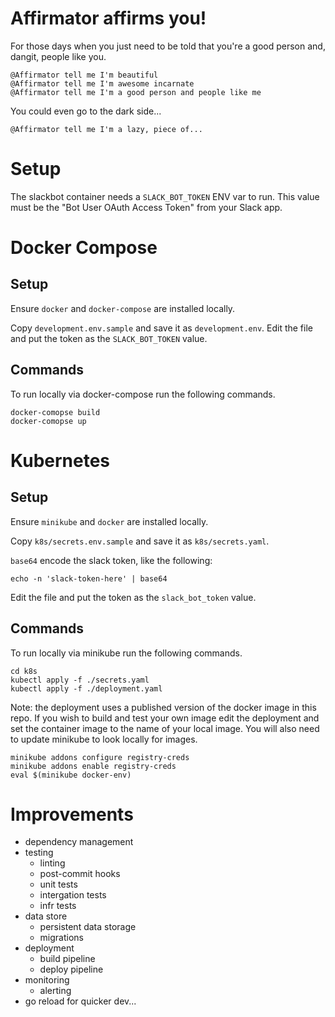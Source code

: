 # Affirmator affirms you!

For those days when you just need to be told that you're a good person and, dangit, people like you.

```
@Affirmator tell me I'm beautiful
@Affirmator tell me I'm awesome incarnate
@Affirmator tell me I'm a good person and people like me
```

You could even go to the dark side...

```
@Affirmator tell me I'm a lazy, piece of...
```

# Setup

The slackbot container needs a `SLACK_BOT_TOKEN` ENV var to run. This value must be the "Bot User OAuth Access Token" from your Slack app.

# Docker Compose

## Setup

Ensure `docker` and `docker-compose` are installed locally.

Copy `development.env.sample` and save it as `development.env`. Edit the file and put the token as the `SLACK_BOT_TOKEN` value.

## Commands

To run locally via docker-compose run the following commands.

```
docker-comopse build
docker-comopse up
```

# Kubernetes

## Setup

Ensure `minikube` and `docker` are installed locally.

Copy `k8s/secrets.env.sample` and save it as `k8s/secrets.yaml`.

`base64` encode the slack token, like the following:

```
echo -n 'slack-token-here' | base64
```

Edit the file and put the token as the `slack_bot_token` value.

## Commands

To run locally via minikube run the following commands.

```
cd k8s
kubectl apply -f ./secrets.yaml
kubectl apply -f ./deployment.yaml
```

Note: the deployment uses a published version of the docker image in this repo. If you wish to build and test your own image edit the deployment and set the container image to the name of your local image. You will also need to update minikube to look locally for images.

```
minikube addons configure registry-creds
minikube addons enable registry-creds
eval $(minikube docker-env)
```

# Improvements

- dependency management
- testing
  - linting
  - post-commit hooks
  - unit tests
  - intergation tests
  - infr tests
- data store
  - persistent data storage
  - migrations
- deployment
  - build pipeline
  - deploy pipeline
- monitoring
  - alerting
- go reload for quicker dev...

